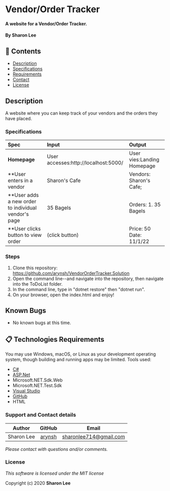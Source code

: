 # Vendor/Order Tracker

#### A website for a Vendor/Order Tracker.

#### By **Sharon Lee**
## 🎉 Contents

- [Description](#-description)
- [Specifications](#-specifications)
- [Requirements](#-epicodus)
- [Contact](#-contact)
- [License](#-license)

## Description
A website where you can keep track of your vendors and the orders they have placed.

### Specifications
| Spec | Input | Output |
| :-------------     | :------------ | :------------- |
| **Homepage** | User accesses:http://localhost:5000/| User vies:Landing Homepage |
| **User enters in a vendor|  Sharon's Cafe | Vendors: Sharon's Cafe;|
| **User adds a new order to individual vendor's page |  35 Bagels |  Orders: 1. 35 Bagels|
| **User clicks button to view order | (click button) | Price: 50 Date: 11/1/22|

### Steps

1. Clone this repository: https://github.com/arynsh/VendorOrderTracker.Solution
2. Open the command line--and navigate into the repository, then navigate into the ToDoList folder.
3. In the command line, type in "dotnet restore" then "dotnet run".
4. On your browser, open the index.html and enjoy!

## Known Bugs
* No known bugs at this time.

## 📋 Technologies Requirements
 You may use Windows, macOS, or Linux as your development operating system, though building and running apps may be limited.
 Tools used:  
* [C#](https://docs.microsoft.com/en-us/dotnet/csharp/)
* [ASP.Net](https://dotnet.microsoft.com/apps/aspnet)
* Microsoft.NET.Sdk.Web
* Microsoft.NET.Test.Sdk
* [Visual Studio](https://www.visualstudiocommunity.com)
* [GitHub](https://www.github.com)
* HTML
 
### Support and Contact details
| Author | GitHub | Email |
|--------|:------:|:-----:|
Sharon Lee| [arynsh](https://github.com/arynsh) |  [sharonlee714@gmail.com](mailto:sharonlee714@gmail.com) 

_Please contact with questions and/or comments._

### License

*This software is licensed under the MIT license*

Copyright (c) 2020 **Sharon Lee**

